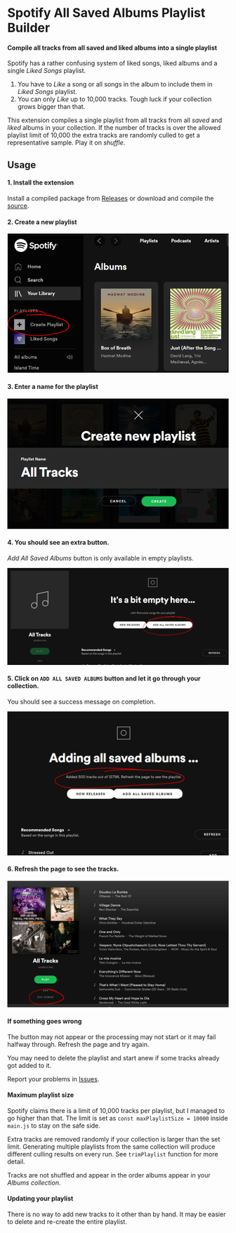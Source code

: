 # Spotify All Saved Albums Playlist Builder
#### Compile all tracks from all saved and liked albums into a single playlist

Spotify has a rather confusing system of liked songs, liked albums and a single *Liked Songs* playlist.

1. You have to *Like* a song or all songs in the album to include them in *Liked Songs* playlist.
2. You can only *Like* up to 10,000 tracks. Tough luck if your collection grows bigger than that.

This extension compiles a single playlist from all tracks from all *saved* and *liked* albums in your collection. If the number of tracks is over the allowed playlist limit of 10,000 the extra tracks are randomly culled to get a representative sample. Play it on *shuffle*.

## Usage

#### 1. Install the extension

Install a compiled package from [Releases]() or download and compile the [source]().

#### 2. Create a new playlist

![create a new playlist](imgs/create-playlist-click.png)

#### 3. Enter a name for the playlist

![enter playlist name](imgs/create-playlist-name.png)

#### 4. You should see an extra button. 
*Add All Saved Albums* button is only available in empty playlists.

![extra button](imgs/create-playlist-button.png)

#### 5. Click on `ADD ALL SAVED ALBUMS` button and let it go through your collection.
You should see a success message on completion.

![success message](imgs/create-playlist-added.png)

#### 6. Refresh the page to see the tracks.

![added tracks](imgs/create-playlist-refreshed.png)

#### If something goes wrong

The button may not appear or the processing may not start or it may fail halfway through. Refresh the page and try again. 

You may need to delete the playlist and start anew if some tracks already got added to it.

Report your problems in [Issues]().

#### Maximum playlist size

Spotify claims there is a limit of 10,000 tracks per playlist, but I managed to go higher than that. The limit is set as `const maxPlaylistSize = 10000` inside `main.js` to stay on the safe side.

Extra tracks are removed randomly if your collection is larger than the set limit. Generating multiple playlists from the same collection will produce different culling results on every run. See `trimPlaylist` function for more detail.

Tracks are not shuffled and appear in the order albums appear in your *Albums collection*.

#### Updating your playlist

There is no way to add new tracks to it other than by hand. It may be easier to delete and re-create the entire playlist.

